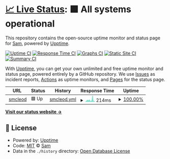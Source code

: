 # [📈 Live Status](https://sammcj.github.io/upptime): <!--live status--> **🟩 All systems operational**

This repository contains the open-source uptime monitor and status page for [Sam](https://smcleod.net), powered by [Upptime](https://github.com/upptime/upptime).

[![Uptime CI](https://github.com/sammcj/upptime/workflows/Uptime%20CI/badge.svg)](https://github.com/sammcj/upptime/actions?query=workflow%3A%22Uptime+CI%22)
[![Response Time CI](https://github.com/sammcj/upptime/workflows/Response%20Time%20CI/badge.svg)](https://github.com/sammcj/upptime/actions?query=workflow%3A%22Response+Time+CI%22)
[![Graphs CI](https://github.com/sammcj/upptime/workflows/Graphs%20CI/badge.svg)](https://github.com/sammcj/upptime/actions?query=workflow%3A%22Graphs+CI%22)
[![Static Site CI](https://github.com/sammcj/upptime/workflows/Static%20Site%20CI/badge.svg)](https://github.com/sammcj/upptime/actions?query=workflow%3A%22Static+Site+CI%22)
[![Summary CI](https://github.com/sammcj/upptime/workflows/Summary%20CI/badge.svg)](https://github.com/sammcj/upptime/actions?query=workflow%3A%22Summary+CI%22)

With [Upptime](https://upptime.js.org), you can get your own unlimited and free uptime monitor and status page, powered entirely by a GitHub repository. We use [Issues](https://github.com/sammcj/upptime/issues) as incident reports, [Actions](https://github.com/sammcj/upptime/actions) as uptime monitors, and [Pages](https://sammcj.github.io/upptime) for the status page.

<!--start: status pages-->
<!-- This summary is generated by Upptime (https://github.com/upptime/upptime) -->
<!-- Do not edit this manually, your changes will be overwritten -->
<!-- prettier-ignore -->
| URL | Status | History | Response Time | Uptime |
| --- | ------ | ------- | ------------- | ------ |
| <img alt="" src="https://favicons.githubusercontent.com/smcleod.net" height="13"> [smcleod](https://smcleod.net) | 🟩 Up | [smcleod.yml](https://github.com/sammcj/upptime/commits/HEAD/history/smcleod.yml) | <details><summary><img alt="Response time graph" src="./graphs/smcleod/response-time-week.png" height="20"> 214ms</summary><br><a href="https://sammcj.github.io/upptime/history/smcleod"><img alt="Response time 214" src="https://img.shields.io/endpoint?url=https%3A%2F%2Fraw.githubusercontent.com%2Fsammcj%2Fupptime%2FHEAD%2Fapi%2Fsmcleod%2Fresponse-time.json"></a><br><a href="https://sammcj.github.io/upptime/history/smcleod"><img alt="24-hour response time 125" src="https://img.shields.io/endpoint?url=https%3A%2F%2Fraw.githubusercontent.com%2Fsammcj%2Fupptime%2FHEAD%2Fapi%2Fsmcleod%2Fresponse-time-day.json"></a><br><a href="https://sammcj.github.io/upptime/history/smcleod"><img alt="7-day response time 214" src="https://img.shields.io/endpoint?url=https%3A%2F%2Fraw.githubusercontent.com%2Fsammcj%2Fupptime%2FHEAD%2Fapi%2Fsmcleod%2Fresponse-time-week.json"></a><br><a href="https://sammcj.github.io/upptime/history/smcleod"><img alt="30-day response time 214" src="https://img.shields.io/endpoint?url=https%3A%2F%2Fraw.githubusercontent.com%2Fsammcj%2Fupptime%2FHEAD%2Fapi%2Fsmcleod%2Fresponse-time-month.json"></a><br><a href="https://sammcj.github.io/upptime/history/smcleod"><img alt="1-year response time 214" src="https://img.shields.io/endpoint?url=https%3A%2F%2Fraw.githubusercontent.com%2Fsammcj%2Fupptime%2FHEAD%2Fapi%2Fsmcleod%2Fresponse-time-year.json"></a></details> | <details><summary><a href="https://sammcj.github.io/upptime/history/smcleod">100.00%</a></summary><a href="https://sammcj.github.io/upptime/history/smcleod"><img alt="All-time uptime 100.00%" src="https://img.shields.io/endpoint?url=https%3A%2F%2Fraw.githubusercontent.com%2Fsammcj%2Fupptime%2FHEAD%2Fapi%2Fsmcleod%2Fuptime.json"></a><br><a href="https://sammcj.github.io/upptime/history/smcleod"><img alt="24-hour uptime 100.00%" src="https://img.shields.io/endpoint?url=https%3A%2F%2Fraw.githubusercontent.com%2Fsammcj%2Fupptime%2FHEAD%2Fapi%2Fsmcleod%2Fuptime-day.json"></a><br><a href="https://sammcj.github.io/upptime/history/smcleod"><img alt="7-day uptime 100.00%" src="https://img.shields.io/endpoint?url=https%3A%2F%2Fraw.githubusercontent.com%2Fsammcj%2Fupptime%2FHEAD%2Fapi%2Fsmcleod%2Fuptime-week.json"></a><br><a href="https://sammcj.github.io/upptime/history/smcleod"><img alt="30-day uptime 100.00%" src="https://img.shields.io/endpoint?url=https%3A%2F%2Fraw.githubusercontent.com%2Fsammcj%2Fupptime%2FHEAD%2Fapi%2Fsmcleod%2Fuptime-month.json"></a><br><a href="https://sammcj.github.io/upptime/history/smcleod"><img alt="1-year uptime 100.00%" src="https://img.shields.io/endpoint?url=https%3A%2F%2Fraw.githubusercontent.com%2Fsammcj%2Fupptime%2FHEAD%2Fapi%2Fsmcleod%2Fuptime-year.json"></a></details>

<!--end: status pages-->

[**Visit our status website →**](https://sammcj.github.io/upptime)

## 📄 License

- Powered by: [Upptime](https://github.com/upptime/upptime)
- Code: [MIT](./LICENSE) © [Sam](https://smcleod.net)
- Data in the `./history` directory: [Open Database License](https://opendatacommons.org/licenses/odbl/1-0/)
